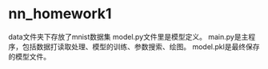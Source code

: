 # nn_homework1

data文件夹下存放了mnist数据集
model.py文件里是模型定义。
main.py是主程序，包括数据打读取处理、模型的训练、参数搜索、绘图。
model.pkl是最终保存的模型文件。

